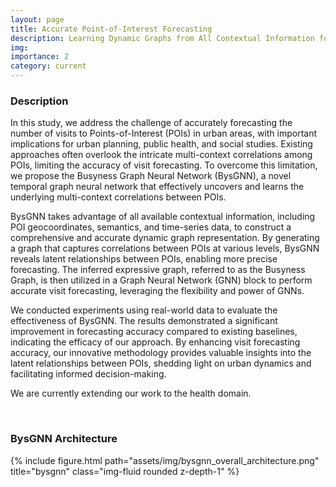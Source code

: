 ```yaml
---
layout: page
title: Accurate Point-of-Interest Forecasting
description: Learning Dynamic Graphs from All Contextual Information for Accurate Point-of-Interest Visit Forecasting
img:
importance: 2
category: current
---
```


### Description

In this study, we address the challenge of accurately forecasting the number of visits to Points-of-Interest (POIs) in urban areas, with important implications for urban planning, public health, and social studies. Existing approaches often overlook the intricate multi-context correlations among POIs, limiting the accuracy of visit forecasting. To overcome this limitation, we propose the Busyness Graph Neural Network (BysGNN), a novel temporal graph neural network that effectively uncovers and learns the underlying multi-context correlations between POIs.

BysGNN takes advantage of all available contextual information, including POI geocoordinates, semantics, and time-series data, to construct a comprehensive and accurate dynamic graph representation. By generating a graph that captures correlations between POIs at various levels, BysGNN reveals latent relationships between POIs, enabling more precise forecasting. The inferred expressive graph, referred to as the Busyness Graph, is then utilized in a Graph Neural Network (GNN) block to perform accurate visit forecasting, leveraging the flexibility and power of GNNs.

We conducted experiments using real-world data to evaluate the effectiveness of BysGNN. The results demonstrated a significant improvement in forecasting accuracy compared to existing baselines, indicating the efficacy of our approach. By enhancing visit forecasting accuracy, our innovative methodology provides valuable insights into the latent relationships between POIs, shedding light on urban dynamics and facilitating informed decision-making.

We are currently extending our work to the health domain.

<br>

### BysGNN Architecture
<div class="row">
    <div class="col-sm mt-3 mt-md-0">
        {% include figure.html path="assets/img/bysgnn_overall_architecture.png" title="bysgnn" class="img-fluid rounded z-depth-1" %}
    </div>
</div>